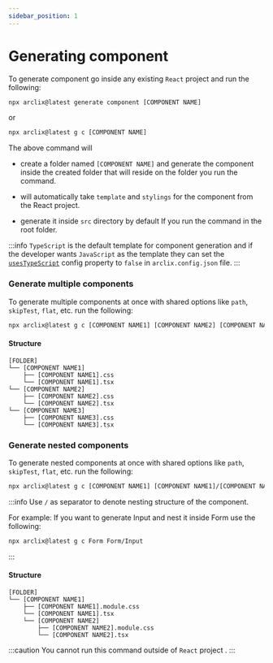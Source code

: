 ```yaml
---
sidebar_position: 1
---
```


# Generating component

To generate component go inside any existing `React` project and run the following:

```bash
npx arclix@latest generate component [COMPONENT NAME]
```

or

```bash
npx arclix@latest g c [COMPONENT NAME]
```

The above command will

-   create a folder named `[COMPONENT NAME]` and generate the component inside the created folder that will reside on the folder you run the command.

-   will automatically take `template` and `stylings` for the component from the React project.

-   generate it inside `src` directory by default If you run the command in the root folder.

:::info
`TypeScript` is the default template for component generation and if the developer wants `JavaScript` as the template they can set the [`usesTypeScript`](../arclix-configuration/option.md#usestypescript) config property to `false` in `arclix.config.json` file.
:::

### Generate multiple components

To generate multiple components at once with shared options like `path`, `skipTest`, `flat`, etc. run the following:

```bash
npx arclix@latest g c [COMPONENT NAME1] [COMPONENT NAME2] [COMPONENT NAME3]
```

#### Structure

```
[FOLDER]
└── [COMPONENT NAME1]
    ├── [COMPONENT NAME1].css
    └── [COMPONENT NAME1].tsx
└── [COMPONENT NAME2]
    ├── [COMPONENT NAME2].css
    └── [COMPONENT NAME2].tsx
└── [COMPONENT NAME3]
    ├── [COMPONENT NAME3].css
    └── [COMPONENT NAME3].tsx
```

### Generate nested components

To generate nested components at once with shared options like `path`, `skipTest`, `flat`, etc. run the following:

```bash
npx arclix@latest g c [COMPONENT NAME1] [COMPONENT NAME1]/[COMPONENT NAME2]
```

:::info
Use `/` as separator to denote nesting structure of the component.

For example: If you want to generate Input and nest it inside Form use the following:

```bash
npx arclix@latest g c Form Form/Input
```

:::

#### Structure

```
[FOLDER]
└── [COMPONENT NAME1]
    ├── [COMPONENT NAME1].module.css
    └── [COMPONENT NAME1].tsx
    └── [COMPONENT NAME2]
        ├── [COMPONENT NAME2].module.css
        └── [COMPONENT NAME2].tsx
```

:::caution
You cannot run this command outside of `React` project .
:::
